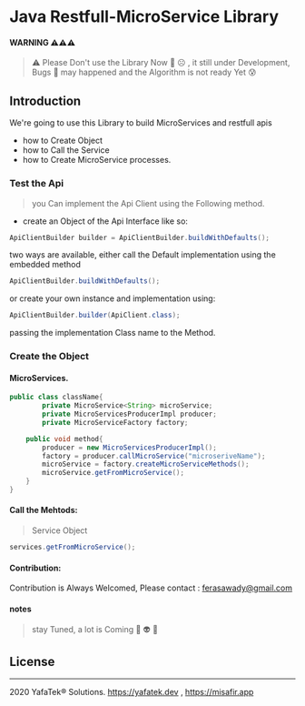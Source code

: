 # Java Restfull-MicroService Library#### WARNING ⚠️⚠️⚠️> ⚠️ Please Don't use the Library Now 🥺 ☹️ , it still under Development, Bugs 🐞 may happened and the  Algorithm is not ready Yet 😰## IntroductionWe're going to use this Library to build MicroServices and restfull apis* how to Create Object* how to Call the Service* how to Create MicroService processes.### Test the Api> you Can implement the Api Client using the Following method.* create an Object of the Api Interface like so:```javaApiClientBuilder builder = ApiClientBuilder.buildWithDefaults();```two ways are available, either call the Default implementation using the embedded method```javaApiClientBuilder.buildWithDefaults();```or create your own instance and implementation using:```javaApiClientBuilder.builder(ApiClient.class);```passing the implementation Class name to the Method.### Create the Object#### MicroServices.```javapublic class className{        private MicroService<String> microService;    	private MicroServicesProducerImpl producer;    	private MicroServiceFactory factory;    public void method{        producer = new MicroServicesProducerImpl();        factory = producer.callMicroService("microseriveName");        microService = factory.createMicroServiceMethods();        microService.getFromMicroService();    }}```#### Call the Mehtods:> Service Object```javaservices.getFromMicroService();```#### Contribution:Contribution is Always Welcomed, Please contact : ferasawady@gmail.com#### notes> stay Tuned, a lot is Coming  🤤 👽 💪## License-------2020 YafaTek® Solutions. https://yafatek.dev , https://misafir.app
